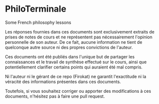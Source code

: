 # PhiloTerminale
Some French philosophy lessons

Les réponses fournies dans ces documents sont exclusivement extraits de prises de notes de cours et ne représentent pas nécessairement l'opinion personnelle de son auteur. 
De ce fait, aucune information ne tient de quelconque autre source ni des propres convictions de l'auteur.

Ces documents ont été publiés dans l'unique but de partager les connaissances et le travail de synthèse effectué sur le cours, ainsi que potentiellement clarifier certains points qui auraient été mal compris. 

Ni l'auteur ni le gérant de ce repo (Firokat) ne garantit l'exactitude ni la véracité des informations présentes dans ces documents. 

Toutefois, si vous souhaitez corriger ou apporter des modifications à ces documents, n'hésitez pas à faire une pull request.
